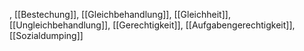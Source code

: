 , [[Bestechung]], [[Gleichbehandlung]], [[Gleichheit]], [[Ungleichbehandlung]], [[Gerechtigkeit]], [[Aufgabengerechtigkeit]], [[Sozialdumping]]